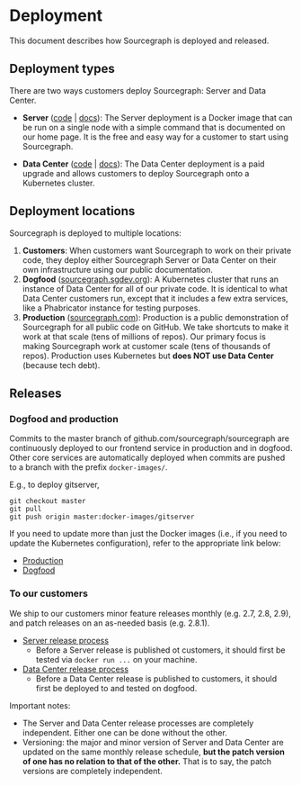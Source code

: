 # Deployment

This document describes how Sourcegraph is deployed and released.

## Deployment types

There are two ways customers deploy Sourcegraph: Server and Data Center.

- **Server** ([code](https://sourcegraph.sgdev.org/github.com/sourcegraph/sourcegraph/-/tree/cmd/server)
  | [docs](https://about.sourcegraph.com/docs)): The Server deployment is a Docker image that can be
  run on a single node with a simple command that is documented on our home page. It is the free and
  easy way for a customer to start using Sourcegraph.

- **Data Center** ([code](https://sourcegraph.sgdev.org/github.com/sourcegraph/deploy-sourcegraph) |
  [docs](https://sourcegraph.sgdev.org/github.com/sourcegraph/deploy-sourcegraph/-/blob/README.md)):
  The Data Center deployment is a paid upgrade and allows customers to deploy Sourcegraph onto a
  Kubernetes cluster.

## Deployment locations

Sourcegraph is deployed to multiple locations:

1.  **Customers**: When customers want Sourcegraph to work on their private code, they deploy either
    Sourcegraph Server or Data Center on their own infrastructure using our public documentation.
1.  **Dogfood** ([sourcegraph.sgdev.org](https://sourcegraph.sgdev.org)): A Kubernetes cluster that
    runs an instance of Data Center for all of our private code. It is identical to what Data Center
    customers run, except that it includes a few extra services, like a Phabricator instance for
    testing purposes.
1.  **Production** ([sourcegraph.com](https://sourcegraph.com)): Production is a public demonstration
    of Sourcegraph for all public code on GitHub. We take shortcuts to make it work at that scale
    (tens of millions of repos). Our primary focus is making Sourcegraph work at customer scale (tens
    of thousands of repos). Production uses Kubernetes but **does NOT use Data Center** (because tech
    debt).

## Releases

### Dogfood and production

Commits to the master branch of github.com/sourcegraph/sourcegraph are continuously deployed to our
frontend service in production and in dogfood. Other core services are automatically deployed when
commits are pushed to a branch with the prefix `docker-images/`.

E.g., to deploy gitserver,

```
git checkout master
git pull
git push origin master:docker-images/gitserver
```

If you need to update more than just the Docker images (i.e., if you need to update the
Kubernetes configuration), refer to the appropriate link below:

- [Production](https://github.com/sourcegraph/infrastructure/blob/master/kubernetes/README.prod.md)
- [Dogfood](https://github.com/sourcegraph/infrastructure/blob/master/datacenter/README.md#updating-a-live-cluster-including-dogfood)

### To our customers

We ship to our customers minor feature releases monthly (e.g. 2.7, 2.8, 2.9), and patch releases on an as-needed basis (e.g. 2.8.1).

- [Server release process](https://sourcegraph.sgdev.org/github.com/sourcegraph/sourcegraph/-/blob/cmd/server/README.md)
  - Before a Server release is published ot customers, it should first be tested via `docker run ...` on your machine.
- [Data Center release process](https://sourcegraph.com/github.com/sourcegraph/deploy-sourcegraph/-/blob/README.dev.md)
  - Before a Data Center release is published to customers, it should first be deployed to and tested on dogfood.

Important notes:

- The Server and Data Center release processes are completely independent. Either one can be done
  without the other.
- Versioning: the major and minor version of Server and Data Center are updated on the same monthly
  release schedule, **but the patch version of one has no relation to that of the other.** That is
  to say, the patch versions are completely independent.
